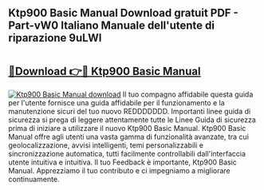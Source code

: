 ## Ktp900 Basic Manual Download gratuit PDF - Part-vW0 Italiano Manuale dell'utente di riparazione 9uLWl

# <h2><a href="http://df9qr3x.blite.top/?on=Ktp900+Basic+Manual">🔗Download 👉🔴 Ktp900 Basic Manual</a></h2>

[![Ktp900 Basic Manual download](https://i.imgur.com/lujVjoI.png)](http://df9qr3x.blite.top/?on=Ktp900+Basic+Manual)
Il tuo compagno affidabile questa guida per l'utente fornisce una guida affidabile per il funzionamento e la manutenzione sicuri del tuo nuovo REDDDDDDD. Importanti linee guida di sicurezza si prega di leggere attentamente tutte le Linee Guida di sicurezza prima di iniziare a utilizzare il nuovo Ktp900 Basic Manual. Ktp900 Basic Manual offre agli utenti una vasta gamma di funzionalità avanzate, tra cui geolocalizzazione, avvisi intelligenti, temi personalizzabili e sincronizzazione automatica, tutti facilmente controllabili dall'interfaccia utente intuitiva e intuitiva. Il tuo Feedback è importante, Ktp900 Basic Manual. Apprezziamo il tuo contributo e ci impegniamo a migliorare continuamente.
